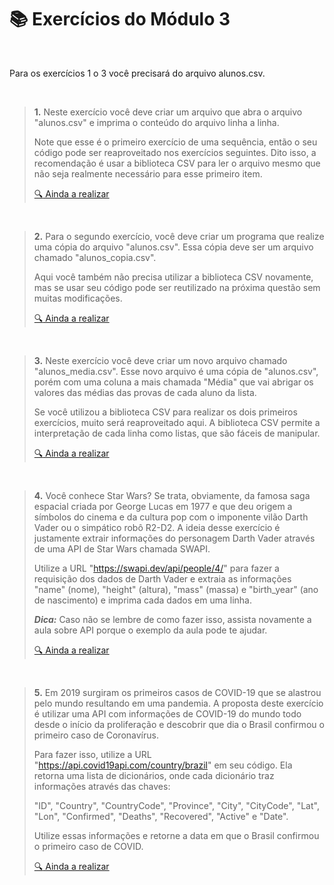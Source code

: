 # :books: Exercícios do Módulo 3

<br>

Para os exercícios 1 o 3 você precisará do arquivo alunos.csv.

<br>

> **1.** Neste exercício você deve criar um arquivo que abra o arquivo "alunos.csv" e imprima o conteúdo do arquivo linha a linha.
>
> Note que esse é o primeiro exercício de uma sequência, então o seu código pode ser reaproveitado nos exercícios seguintes. Dito isso, a recomendação é usar a biblioteca CSV para ler o arquivo mesmo que não seja realmente necessário para esse primeiro item.
> 
> [:mag: Ainda a realizar]()
>    

<br>

> **2.** Para o segundo exercício, você deve criar um programa que realize uma cópia do arquivo "alunos.csv". Essa cópia deve ser um arquivo chamado "alunos_copia.csv".
>
> Aqui você também não precisa utilizar a biblioteca CSV novamente, mas se usar seu código pode ser reutilizado na próxima questão sem muitas modificações.
>
> [:mag: Ainda a realizar]()
>  

<br>

> **3.** Neste exercício você deve criar um novo arquivo chamado "alunos_media.csv". Esse novo arquivo é uma cópia de "alunos.csv", porém com uma coluna a mais chamada "Média" que vai abrigar os valores das médias das provas de cada aluno da lista.
>
> Se você utilizou a biblioteca CSV para realizar os dois primeiros exercícios, muito será reaproveitado aqui. A biblioteca CSV permite a interpretação de cada linha como listas, que são fáceis de manipular.
>
> [:mag: Ainda a realizar]()
>  

<br>

> **4.** Você conhece Star Wars? Se trata, obviamente, da famosa saga espacial criada por George Lucas em 1977 e que deu origem a símbolos do cinema e da cultura pop com o imponente vilão Darth Vader ou o simpático robô R2-D2. A ideia desse exercício é justamente extrair informações do personagem Darth Vader através de uma API de Star Wars chamada SWAPI.
>
> Utilize a URL "https://swapi.dev/api/people/4/" para fazer a requisição dos dados de Darth Vader e extraia as informações "name" (nome), "height" (altura), "mass" (massa) e "birth_year" (ano de nascimento) e imprima cada dados em uma linha.
>
> __*Dica:*__ Caso não se lembre de como fazer isso, assista novamente a aula sobre API porque o exemplo da aula pode te ajudar.
>
> [:mag: Ainda a realizar]()

<br>

> **5.** Em 2019 surgiram os primeiros casos de COVID-19 que se alastrou pelo mundo resultando em uma pandemia. A proposta deste exercício é utilizar uma API com informações de COVID-19 do mundo todo desde o início da proliferação e descobrir que dia o Brasil confirmou o primeiro caso de Coronavírus.
>
> Para fazer isso, utilize a URL "https://api.covid19api.com/country/brazil" em seu código. Ela retorna uma lista de dicionários, onde cada dicionário traz informações através das chaves:
>
> "ID", "Country", "CountryCode", "Province", "City", "CityCode", "Lat", "Lon", "Confirmed", "Deaths", "Recovered", "Active" e "Date".
>
> Utilize essas informações e retorne a data em que o Brasil confirmou o primeiro caso de COVID.
>
> [:mag: Ainda a realizar]()



